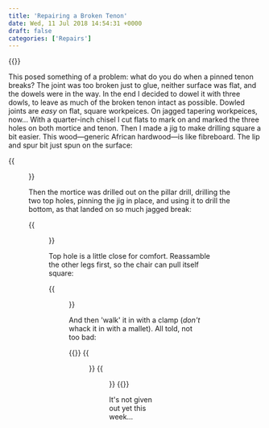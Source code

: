 ```yaml
---
title: 'Repairing a Broken Tenon'
date: Wed, 11 Jul 2018 14:54:31 +0000
draft: false
categories: ['Repairs']
---
```

{{<load-photoswipe>}}

This posed something of a problem: what do you do when a pinned tenon
breaks?  The joint was too broken just to glue, neither surface was
flat, and the dowels were in the way.  In the end I decided to dowel
it with three dowls, to leave as much of the broken tenon intact as
possible.  Dowled joints are _easy_ on flat, square workpeices.  On
jagged tapering workpeices, now... With a quarter-inch chisel I cut
flats to mark on and marked the three holes on both mortice and tenon.
Then I made a jig to make drilling square a bit easier.  This
wood—generic African hardwood—is like fibreboard.  The lip and spur
bit just spun on the surface:

{{<figure src="/img/dscf1059.jpg" caption="">}}

Then the mortice was drilled out on the pillar drill, drilling the two
top holes, pinning the jig in place, and using it to drill the bottom,
as that landed on so much jagged break:

{{<figure src="/img/dscf1061.jpg" caption="">}}

Top hole is a little close for comfort. Reassamble the other legs
first, so the chair can pull itself square:

{{<figure src="/img/dscf1060.jpg" caption="">}}

And then 'walk' it in with a clamp (_don't_ whack it in with a
mallet).  All told, not too bad: 

{{<gallery caption-effect="fade">}}
	{{<figure src="/img/dscf1063.jpg" caption="What gap?">}}
	{{<figure src="/img/dscf1062.jpg" caption="Glue for 24h">}}
{{</gallery>}}

It's not given out yet this week...
